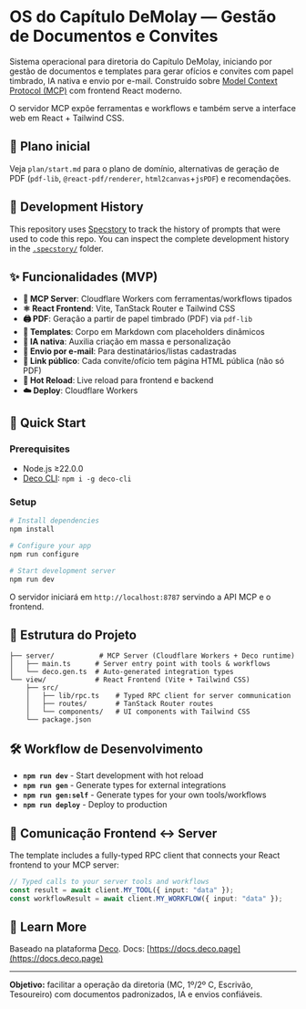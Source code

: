# OS do Capítulo DeMolay — Gestão de Documentos e Convites

Sistema operacional para diretoria do Capítulo DeMolay, iniciando por gestão
de documentos e templates para gerar ofícios e convites com papel timbrado,
IA nativa e envio por e-mail. Construído sobre
[Model Context Protocol (MCP)](https://spec.modelcontextprotocol.io/) com
frontend React moderno.

O servidor MCP expõe ferramentas e workflows e também serve a interface web
em React + Tailwind CSS.

## 📄 Plano inicial

Veja `plan/start.md` para o plano de domínio, alternativas de geração de PDF
(`pdf-lib`, `@react-pdf/renderer`, `html2canvas`+`jsPDF`) e recomendações.

## 📝 Development History

This repository uses [Specstory](https://specstory.com/) to track the history of
prompts that were used to code this repo. You can inspect the complete
development history in the [`.specstory/`](.specstory/) folder.

## ✨ Funcionalidades (MVP)

- **🤖 MCP Server**: Cloudflare Workers com ferramentas/workflows tipados
- **⚛️ React Frontend**: Vite, TanStack Router e Tailwind CSS
- **🖨️ PDF**: Geração a partir de papel timbrado (PDF) via `pdf-lib`
- **🧩 Templates**: Corpo em Markdown com placeholders dinâmicos
- **🧠 IA nativa**: Auxilia criação em massa e personalização
- **📧 Envio por e-mail**: Para destinatários/listas cadastradas
- **🔗 Link público**: Cada convite/ofício tem página HTML pública (não só PDF)
- **🚀 Hot Reload**: Live reload para frontend e backend
- **☁️ Deploy**: Cloudflare Workers

## 🚀 Quick Start

### Prerequisites

- Node.js ≥22.0.0
- [Deco CLI](https://deco.chat): `npm i -g deco-cli`

### Setup

```bash
# Install dependencies
npm install

# Configure your app
npm run configure

# Start development server
npm run dev
```

O servidor iniciará em `http://localhost:8787` servindo a API MCP e o frontend.

## 📁 Estrutura do Projeto

```
├── server/           # MCP Server (Cloudflare Workers + Deco runtime)
│   ├── main.ts      # Server entry point with tools & workflows
│   └── deco.gen.ts  # Auto-generated integration types
└── view/            # React Frontend (Vite + Tailwind CSS)
    ├── src/
    │   ├── lib/rpc.ts    # Typed RPC client for server communication
    │   ├── routes/       # TanStack Router routes
    │   └── components/   # UI components with Tailwind CSS
    └── package.json
```

## 🛠️ Workflow de Desenvolvimento

- **`npm run dev`** - Start development with hot reload
- **`npm run gen`** - Generate types for external integrations
- **`npm run gen:self`** - Generate types for your own tools/workflows
- **`npm run deploy`** - Deploy to production

## 🔗 Comunicação Frontend ↔ Server

The template includes a fully-typed RPC client that connects your React frontend
to your MCP server:

```typescript
// Typed calls to your server tools and workflows
const result = await client.MY_TOOL({ input: "data" });
const workflowResult = await client.MY_WORKFLOW({ input: "data" });
```

## 📖 Learn More

Baseado na plataforma [Deco](https://deco.chat/about).
Docs: [https://docs.deco.page](https://docs.deco.page)

---

**Objetivo:** facilitar a operação da diretoria (MC, 1º/2º C, Escrivão, Tesoureiro)
com documentos padronizados, IA e envios confiáveis.
